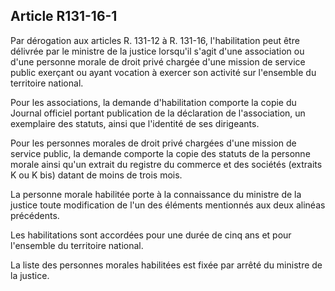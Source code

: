 Article R131-16-1
----
Par dérogation aux articles R. 131-12 à R. 131-16, l'habilitation peut être
délivrée par le ministre de la justice lorsqu'il s'agit d'une association ou
d'une personne morale de droit privé chargée d'une mission de service public
exerçant ou ayant vocation à exercer son activité sur l'ensemble du territoire
national.

Pour les associations, la demande d'habilitation comporte la copie du Journal
officiel portant publication de la déclaration de l'association, un exemplaire
des statuts, ainsi que l'identité de ses dirigeants.

Pour les personnes morales de droit privé chargées d'une mission de service
public, la demande comporte la copie des statuts de la personne morale ainsi
qu'un extrait du registre du commerce et des sociétés (extraits K ou K bis)
datant de moins de trois mois.

La personne morale habilitée porte à la connaissance du ministre de la justice
toute modification de l'un des éléments mentionnés aux deux alinéas précédents.

Les habilitations sont accordées pour une durée de cinq ans et pour l'ensemble
du territoire national.

La liste des personnes morales habilitées est fixée par arrêté du ministre de la
justice.
